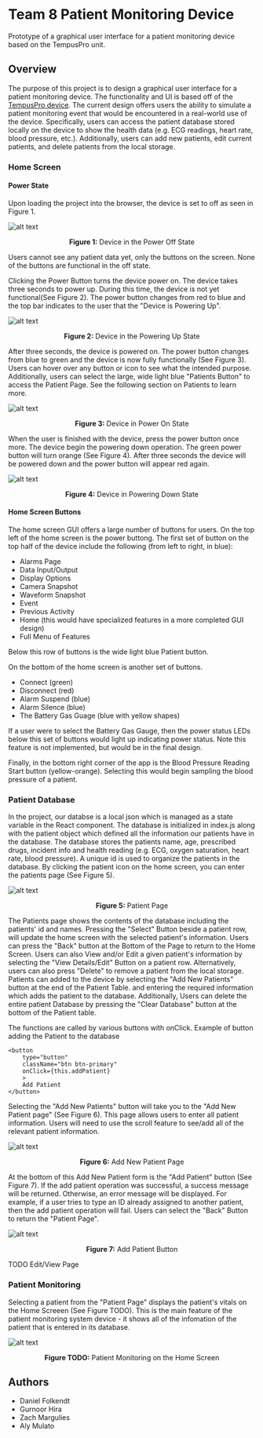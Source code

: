 # Team 8 Patient Monitoring Device

Prototype of a graphical user interface for a patient monitoring device based on the TempusPro unit. 

## Overview

The purpose of this project is to design a graphical user interface for a patient monitoring device. The functionality and UI is based off of the [TempusPro device](https://www.documents.philips.com/assets/Instruction%20for%20Use/20210913/f810edd239df41c19c96ada200c9eb6d.pdf). The current design offers users the ability to simulate a patient monitoring event that would be encountered in a real-world use of the device. Specifically, users can access the patient database stored locally on the device to show the health data (e.g. ECG readings, heart rate, blood pressure, etc.). Additionally, users can add new patients, edit current patients, and delete patients from the local storage. 

### Home Screen

#### Power State
Upon loading the project into the browser, the device is set to off as seen in Figure 1.

![alt text](/img/homePageOff.png)<p align="center"><b>Figure 1:</b> Device in the Power Off State</p>

Users cannot see any patient data yet, only the buttons on the screen. None of the buttons are functional in the off state.

Clicking the Power Button turns the device power on. The device takes three seconds to power up. During this time, the device is not yet functional(See Figure 2). The power button changes from red to blue and the top bar indicates to the user that the "Device is Powering Up".

![alt text](/img/homePagePoweringUp.png)
<p align="center"><b>Figure 2:</b> Device in the Powering Up State</p>

After three seconds, the device is powered on. The power button changes from blue to green and the device is now fully functionally (See Figure 3). Users can hover over any button or icon to see what the intended purpose. Additionally, users can select the large, wide light blue "Patients Button" to access the Patient Page. See the following section on Patients to learn more.

![alt text](/img/homePageOn.png)
<p align="center"><b>Figure 3:</b> Device in Power On State</p>

When the user is finished with the device, press the power button once more. The device begin the powering down operation. The green power button will turn orange (See Figure 4). After three seconds the device will be powered down and the power button will appear red again.

![alt text](/img/homePagePoweringDown.png)
<p align="center"><b>Figure 4:</b> Device in Powering Down State</p>

#### Home Screen Buttons

The home screen GUI offers a large number of buttons for users. On the top left of the home screen is the power buttong. The first set of button on the top half of the device include the following (from left to right, in blue):

- Alarms Page
- Data Input/Output
- Display Options
- Camera Snapshot
- Waveform Snapshot 
- Event
- Previous Activity
- Home (this would have specialized features in a more completed GUI design)
- Full Menu of Features

Below this row of buttons is the wide light blue Patient button. 

On the bottom of the home screen is another set of buttons.
- Connect (green)
- Disconnect (red)
- Alarm Suspend (blue)
- Alarm Silence (blue)
- The Battery Gas Guage (blue with yellow shapes)

If a user were to select the Battery Gas Gauge, then the power status LEDs below this set of buttons would light up indicating power status. Note this feature is not implemented, but would be in the final design.

Finally, in the bottom right corner of the app is the Blood Pressure Reading Start button (yellow-orange). Selecting this would begin sampling the blood pressure of a patient.


### Patient Database

In the project, our databse is a local json which is managed as a state variable in the React component.  The database is initialized in index.js along with the patient object which defined all the information our patients have in the database.  The database stores the patients name, age, prescribed drugs, incident info and health reading (e.g. ECG, oxygen saturation, heart rate, blood pressure).  A unique id is used to organize the patients in the database.  By clicking the patient icon on the home screen, you can enter the patients page (See Figure 5).

![alt text](/img/patientPage.png)
<p align="center"><b>Figure 5:</b> Patient Page</p>

The Patients page shows the contents of the database including the patients' id and names. Pressing the "Select" Button beside a patient row, will update the home screen with the selected patient's information. Users can press the "Back" button at the Bottom of the Page to return to the Home Screen. Users can also View and/or Edit a given patient's information by selecting the "View Details/Edit" Button on a patient row. Alternatively, users can also press "Delete" to remove a patient from the local storage. Patients can added to the device by selecting the "Add New Patients" button at the end of the Patient Table. and entering the required information which adds the patient to the database. Additionally, Users can delete the entire patient Database by pressing the "Clear Database" button at the bottom of the Patient table. 

The functions are called by various buttons with onClick.
Example of button adding the Patient to the database

```
<button
    type="button"
    className="btn btn-primary"
    onClick={this.addPatient}
    >
    Add Patient
</button>
```

Selecting the "Add New Patients" button will take you to the "Add New Patient page" (See Figure 6). This page allows users to enter all patient information. Users will need to use the scroll feature to see/add all of the relevant patient information. 

![alt text](/img/addPatient.png)
<p align="center"><b>Figure 6:</b> Add New Patient Page</p>

At the bottom of this Add New Patient form is the "Add Patient" button (See Figure 7). If the add patient operation was successful, a success message will be returned. Otherwise, an error message will be displayed. For example, if a user tries to type an ID already assigned to another patient, then the add patient operation will fail. Users can select the "Back" Button to return the "Patient Page".

![alt text](/img/addPatientButton.png)
<p align="center"><b>Figure 7:</b> Add Patient Button</p>
 
TODO Edit/View Page

### Patient Monitoring 

Selecting a patient from the "Patient Page" displays the patient's vitals on the Home Screeen (See Figure TODO). This is the main feature of the patient monitoring system device - it shows all of the infomation of the patient that is entered in its database.

![alt text](/img/patientInfo.png)
<p align="center"><b>Figure TODO:</b> Patient Monitoring on the Home Screen</p>




## Authors

- Daniel Folkendt
- Gurnoor Hira
- Zach Margulies
- Aly Mulato

